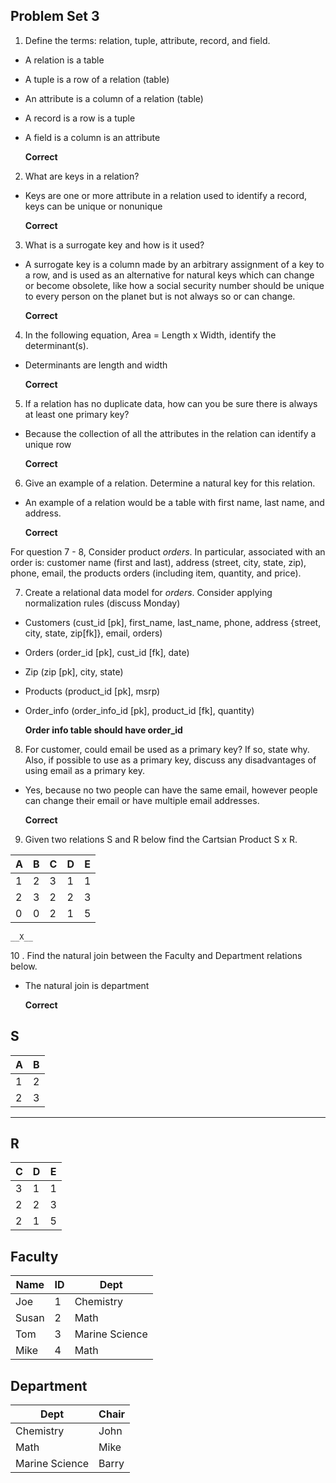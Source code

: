## Problem Set 3 

1. Define the terms: relation, tuple, attribute, record, and field.

  - A relation is a table
  - A tuple is a row of a relation (table)
  - An attribute is a column of a relation (table)
  - A record is a row is a tuple
  - A field is a column is an attribute
  
      __Correct__




2. What are keys in a relation?

  - Keys are one or more attribute in a relation used to identify a record, keys can be unique or nonunique
  
      __Correct__




3. What is a surrogate key and how is it used?

 - A surrogate key is a column made by an arbitrary assignment of a key to a row, and is used as an alternative for natural keys which can change or become obsolete, like how a social security number should be unique to every person on the planet but is not always so or can change.
 
 
     __Correct__




4. In the following equation, Area = Length x Width, identify the determinant(s).

 - Determinants are length and width
 
 
     __Correct__




5. If a relation has no duplicate data, how can you be sure there is always at least one primary key?

 - Because the collection of all the attributes in the relation can identify a unique row
 
     __Correct__




6. Give an example of a relation.  Determine a natural key for this relation.

 - An example of a relation would be a table with first name, last name, and address.
 
     __Correct__




 For question 7 - 8, Consider product *orders*.  In particular, associated with an order is: customer name (first and last), address (street, city, state, zip), phone, email, the products orders (including item, quantity, and price). 

7. Create a relational data model for *orders*.  Consider applying normalization rules (discuss Monday)

  - Customers (cust_id [pk], first_name, last_name, phone, address {street, city, state, zip[fk]}, email, orders)
  - Orders (order_id [pk], cust_id [fk], date)
  - Zip (zip [pk], city, state)
  - Products (product_id [pk], msrp)
  - Order_info (order_info_id [pk], product_id [fk], quantity)
  
      __Order info table should have order_id__




8. For customer, could email be used as a primary key?  If so, state why.  Also, if possible to use as a primary key, discuss any disadvantages of using email as a primary key.

  - Yes, because no two people can have the same email, however people can change their email or have multiple email addresses.


    __Correct__



9. Given two relations S and R below find the Cartsian Product S x R. 

| A | B | C | D | E |
|---|---|---|---|---|
| 1 | 2 | 3 | 1 | 1 |
| 2 | 3 | 2 | 2 | 3 |
| 0 | 0 | 2 | 1 | 5 |

    __X__


10 . Find the natural join between the Faculty and Department relations below.

  - The natural join is department

    __Correct__



S
--------------
| A | B |
|---|---|
| 1 | 2 |
| 2 | 3 |
---------

R
------------
| C | D | E |
|---|---|---|
| 3 | 1 | 1 |
| 2 | 2 | 3 |
| 2 | 1 | 5 |



Faculty
--------------
| Name | ID | Dept |
|-------|----|----------------|
| Joe | 1 | Chemistry |
| Susan | 2 | Math |
| Tom | 3 | Marine Science |
| Mike | 4 | Math |


Department
------------
| Dept | Chair  |
|---|---|
| Chemistry | John |
| Math | Mike |
| Marine Science | Barry |
